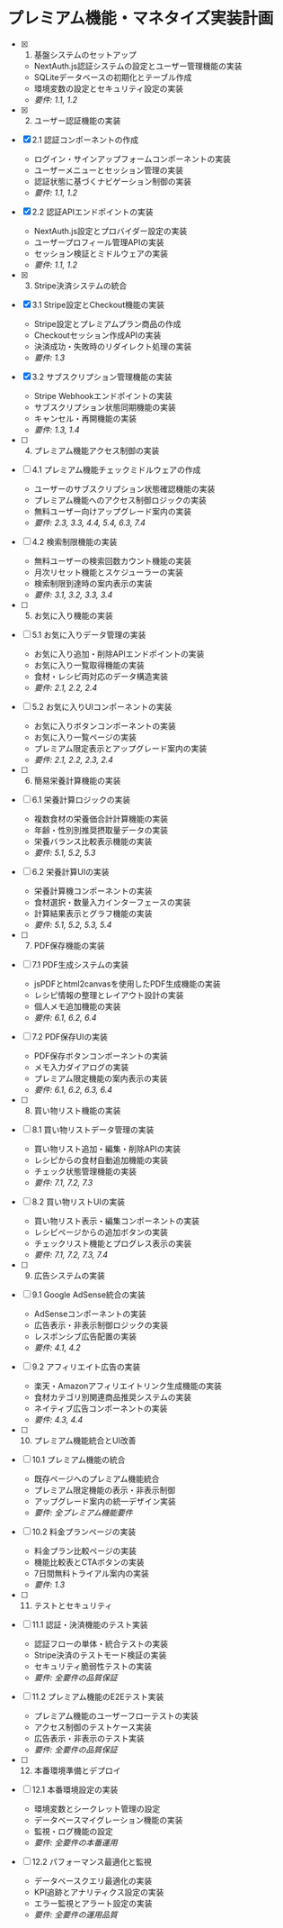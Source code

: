 # プレミアム機能・マネタイズ実装計画

- [x] 1. 基盤システムのセットアップ
  - NextAuth.js認証システムの設定とユーザー管理機能の実装
  - SQLiteデータベースの初期化とテーブル作成
  - 環境変数の設定とセキュリティ設定の実装
  - _要件: 1.1, 1.2_

- [x] 2. ユーザー認証機能の実装
- [x] 2.1 認証コンポーネントの作成
  - ログイン・サインアップフォームコンポーネントの実装
  - ユーザーメニューとセッション管理の実装
  - 認証状態に基づくナビゲーション制御の実装
  - _要件: 1.1, 1.2_

- [x] 2.2 認証APIエンドポイントの実装
  - NextAuth.js設定とプロバイダー設定の実装
  - ユーザープロフィール管理APIの実装
  - セッション検証とミドルウェアの実装
  - _要件: 1.1, 1.2_

- [x] 3. Stripe決済システムの統合
- [x] 3.1 Stripe設定とCheckout機能の実装
  - Stripe設定とプレミアムプラン商品の作成
  - Checkoutセッション作成APIの実装
  - 決済成功・失敗時のリダイレクト処理の実装
  - _要件: 1.3_

- [x] 3.2 サブスクリプション管理機能の実装
  - Stripe Webhookエンドポイントの実装
  - サブスクリプション状態同期機能の実装
  - キャンセル・再開機能の実装
  - _要件: 1.3, 1.4_

- [ ] 4. プレミアム機能アクセス制御の実装
- [ ] 4.1 プレミアム機能チェックミドルウェアの作成
  - ユーザーのサブスクリプション状態確認機能の実装
  - プレミアム機能へのアクセス制御ロジックの実装
  - 無料ユーザー向けアップグレード案内の実装
  - _要件: 2.3, 3.3, 4.4, 5.4, 6.3, 7.4_

- [ ] 4.2 検索制限機能の実装
  - 無料ユーザーの検索回数カウント機能の実装
  - 月次リセット機能とスケジューラーの実装
  - 検索制限到達時の案内表示の実装
  - _要件: 3.1, 3.2, 3.3, 3.4_

- [ ] 5. お気に入り機能の実装
- [ ] 5.1 お気に入りデータ管理の実装
  - お気に入り追加・削除APIエンドポイントの実装
  - お気に入り一覧取得機能の実装
  - 食材・レシピ両対応のデータ構造実装
  - _要件: 2.1, 2.2, 2.4_

- [ ] 5.2 お気に入りUIコンポーネントの実装
  - お気に入りボタンコンポーネントの実装
  - お気に入り一覧ページの実装
  - プレミアム限定表示とアップグレード案内の実装
  - _要件: 2.1, 2.2, 2.3, 2.4_

- [ ] 6. 簡易栄養計算機能の実装
- [ ] 6.1 栄養計算ロジックの実装
  - 複数食材の栄養価合計計算機能の実装
  - 年齢・性別別推奨摂取量データの実装
  - 栄養バランス比較表示機能の実装
  - _要件: 5.1, 5.2, 5.3_

- [ ] 6.2 栄養計算UIの実装
  - 栄養計算機コンポーネントの実装
  - 食材選択・数量入力インターフェースの実装
  - 計算結果表示とグラフ機能の実装
  - _要件: 5.1, 5.2, 5.3, 5.4_

- [ ] 7. PDF保存機能の実装
- [ ] 7.1 PDF生成システムの実装
  - jsPDFとhtml2canvasを使用したPDF生成機能の実装
  - レシピ情報の整理とレイアウト設計の実装
  - 個人メモ追加機能の実装
  - _要件: 6.1, 6.2, 6.4_

- [ ] 7.2 PDF保存UIの実装
  - PDF保存ボタンコンポーネントの実装
  - メモ入力ダイアログの実装
  - プレミアム限定機能の案内表示の実装
  - _要件: 6.1, 6.2, 6.3, 6.4_

- [ ] 8. 買い物リスト機能の実装
- [ ] 8.1 買い物リストデータ管理の実装
  - 買い物リスト追加・編集・削除APIの実装
  - レシピからの食材自動追加機能の実装
  - チェック状態管理機能の実装
  - _要件: 7.1, 7.2, 7.3_

- [ ] 8.2 買い物リストUIの実装
  - 買い物リスト表示・編集コンポーネントの実装
  - レシピページからの追加ボタンの実装
  - チェックリスト機能とプログレス表示の実装
  - _要件: 7.1, 7.2, 7.3, 7.4_

- [ ] 9. 広告システムの実装
- [ ] 9.1 Google AdSense統合の実装
  - AdSenseコンポーネントの実装
  - 広告表示・非表示制御ロジックの実装
  - レスポンシブ広告配置の実装
  - _要件: 4.1, 4.2_

- [ ] 9.2 アフィリエイト広告の実装
  - 楽天・Amazonアフィリエイトリンク生成機能の実装
  - 食材カテゴリ別関連商品推奨システムの実装
  - ネイティブ広告コンポーネントの実装
  - _要件: 4.3, 4.4_

- [ ] 10. プレミアム機能統合とUI改善
- [ ] 10.1 プレミアム機能の統合
  - 既存ページへのプレミアム機能統合
  - プレミアム限定機能の表示・非表示制御
  - アップグレード案内の統一デザイン実装
  - _要件: 全プレミアム機能要件_

- [ ] 10.2 料金プランページの実装
  - 料金プラン比較ページの実装
  - 機能比較表とCTAボタンの実装
  - 7日間無料トライアル案内の実装
  - _要件: 1.3_

- [ ] 11. テストとセキュリティ
- [ ] 11.1 認証・決済機能のテスト実装
  - 認証フローの単体・統合テストの実装
  - Stripe決済のテストモード検証の実装
  - セキュリティ脆弱性テストの実装
  - _要件: 全要件の品質保証_

- [ ] 11.2 プレミアム機能のE2Eテスト実装
  - プレミアム機能のユーザーフローテストの実装
  - アクセス制御のテストケース実装
  - 広告表示・非表示のテスト実装
  - _要件: 全要件の品質保証_

- [ ] 12. 本番環境準備とデプロイ
- [ ] 12.1 本番環境設定の実装
  - 環境変数とシークレット管理の設定
  - データベースマイグレーション機能の実装
  - 監視・ログ機能の設定
  - _要件: 全要件の本番運用_

- [ ] 12.2 パフォーマンス最適化と監視
  - データベースクエリ最適化の実装
  - KPI追跡とアナリティクス設定の実装
  - エラー監視とアラート設定の実装
  - _要件: 全要件の運用品質_